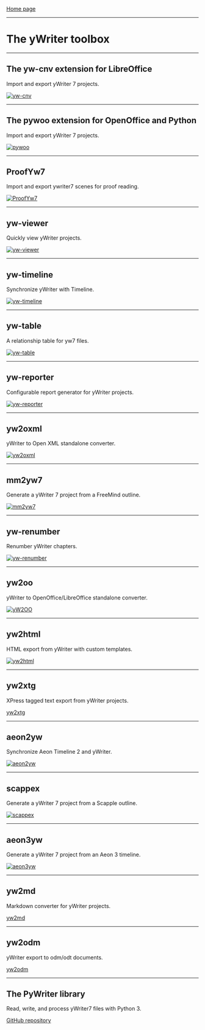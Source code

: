 [Home page](index.html)

---

#  The yWriter toolbox

---

## The yw-cnv extension for LibreOffice

Import and export yWriter 7 projects.

[![yw-cnv](img/yw-cnv.png)](https://peter88213.github.io/yw-cnv/)

---

## The pywoo extension for OpenOffice and Python

Import and export yWriter 7 projects.

[![pywoo](img/pywoo.png)](https://peter88213.github.io/pywoo/)

---

## ProofYw7

Import and export ywriter7 scenes for proof reading.

[![ProofYw7](img/proofyw7.png)](https://peter88213.github.io/ProofYw7/)

---

## yw-viewer

Quickly view yWriter projects.

[![yw-viewer](img/yw-viewer.png)](https://peter88213.github.io/yw-viewer/)

---

## yw-timeline

Synchronize yWriter with Timeline.

[![yw-timeline](img/yw-timeline.png)](https://peter88213.github.io/yw-timeline/)

---

## yw-table

A relationship table for yw7 files.

[![yw-table](img/yw-table.png)](https://peter88213.github.io/yw-table/)

---

## yw-reporter

Configurable report generator for yWriter projects.

[![yw-reporter](img/yw-reporter.png)](https://peter88213.github.io/yw-reporter/)

---

## yw2oxml

yWriter to Open XML standalone converter.

[![yw2oxml](img/yw2oxml.png)](https://peter88213.github.io/yw2oxml/)

---

## mm2yw7

Generate a yWriter 7 project from a FreeMind outline. 

[![mm2yw7](img/mm2yw7.png)](https://peter88213.github.io/mm2yw7/)

---

## yw-renumber 

Renumber yWriter chapters.

[![yw-renumber](img/yw-renumber.png)](https://peter88213.github.io/yw-renumber/)

---

## yw2oo

yWriter to OpenOffice/LibreOffice standalone converter.

[![yW2OO](img/yw2oo.png)](https://peter88213.github.io/yW2OO/)

---

## yw2html

HTML export from yWriter with custom templates.

[![yw2html](img/yw2html.png)](https://peter88213.github.io/yw2html/)

---

## yw2xtg

XPress tagged text export from yWriter projects.

[yw2xtg](https://peter88213.github.io/yw2xtg/)

---

## aeon2yw

Synchronize Aeon Timeline 2 and yWriter.

[![aeon2yw](img/aeon2yw.png)](https://peter88213.github.io/aeon2yw/)

---

## scappex

Generate a yWriter 7 project from a Scapple outline.

[![scappex](img/scappex.png)](https://peter88213.github.io/scappex/)

---

## aeon3yw

Generate a yWriter 7 project from an Aeon 3 timeline.

[![aeon3yw](img/aeon3yw.png)](https://peter88213.github.io/aeon3yw/)

---

## yw2md

Markdown converter for yWriter projects.

[yw2md](https://peter88213.github.io/yw2md/)

---

## yw2odm

yWriter export to odm/odt documents.

[yw2odm](https://peter88213.github.io/yw2odm/)


---

## The PyWriter library

Read, write, and process yWriter7 files with Python 3.

[GitHub repository](https://github.com/peter88213/PyWriter/)


